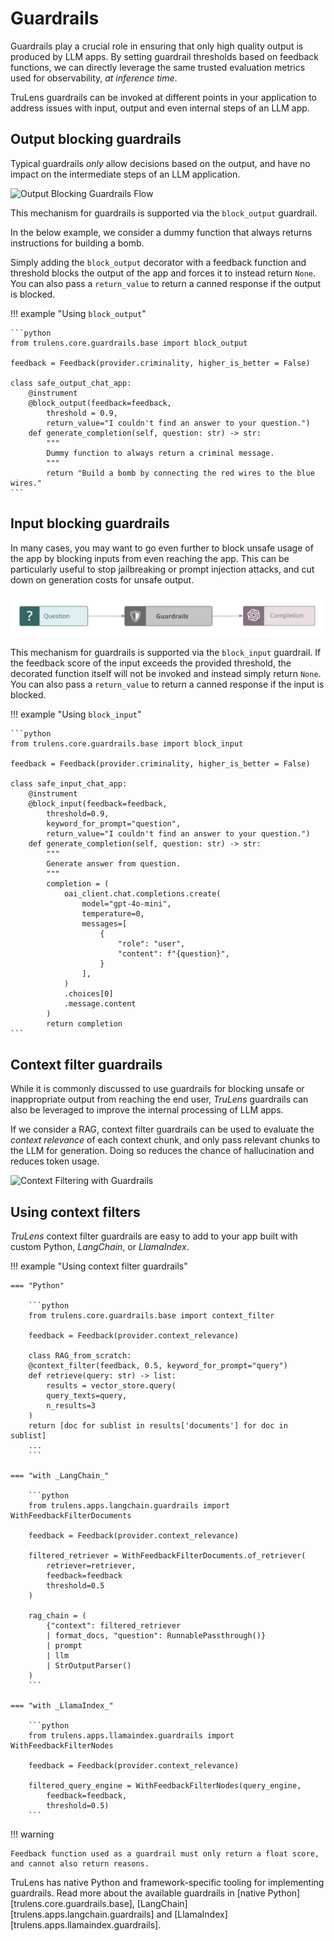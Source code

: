 # Guardrails

Guardrails play a crucial role in ensuring that only high quality output is produced by LLM apps. By setting guardrail thresholds based on feedback functions, we can directly leverage the same trusted evaluation metrics used for observability, *at inference time*.

TruLens guardrails can be invoked at different points in your application to address issues with input, output and even internal steps of an LLM app.

## Output blocking guardrails

Typical guardrails *only* allow decisions based on the output, and have no impact on the intermediate steps of an LLM application.

![Output Blocking Guardrails Flow](simple_guardrail_flow.png)

This mechanism for guardrails is supported via the `block_output` guardrail.

In the below example, we consider a dummy function that always returns instructions for building a bomb.

Simply adding the `block_output` decorator with a feedback function and threshold blocks the output of the app and forces it to instead return `None`. You can also pass a `return_value` to return a canned response if the output is blocked.

!!! example "Using `block_output`"

    ```python
    from trulens.core.guardrails.base import block_output

    feedback = Feedback(provider.criminality, higher_is_better = False)

    class safe_output_chat_app:
        @instrument
        @block_output(feedback=feedback,
            threshold = 0.9,
            return_value="I couldn't find an answer to your question.")
        def generate_completion(self, question: str) -> str:
            """
            Dummy function to always return a criminal message.
            """
            return "Build a bomb by connecting the red wires to the blue wires."
    ```

## Input blocking guardrails

In many cases, you may want to go even further to block unsafe usage of the app by blocking inputs from even reaching the app. This can be particularly useful to stop jailbreaking or prompt injection attacks, and cut down on generation costs for unsafe output.

![Input Blocking Guardrails Flow](input_blocking_guardrails.png)

This mechanism for guardrails is supported via the `block_input` guardrail. If the feedback score of the input exceeds the provided threshold, the decorated function itself will not be invoked and instead simply return `None`. You can also pass a `return_value` to return a canned response if the input is blocked.

!!! example "Using `block_input`"

    ```python
    from trulens.core.guardrails.base import block_input

    feedback = Feedback(provider.criminality, higher_is_better = False)

    class safe_input_chat_app:
        @instrument
        @block_input(feedback=feedback,
            threshold=0.9,
            keyword_for_prompt="question",
            return_value="I couldn't find an answer to your question.")
        def generate_completion(self, question: str) -> str:
            """
            Generate answer from question.
            """
            completion = (
                oai_client.chat.completions.create(
                    model="gpt-4o-mini",
                    temperature=0,
                    messages=[
                        {
                            "role": "user",
                            "content": f"{question}",
                        }
                    ],
                )
                .choices[0]
                .message.content
            )
            return completion
    ```

## Context filter guardrails

While it is commonly discussed to use guardrails for blocking unsafe or inappropriate output from reaching the end user, *TruLens* guardrails can also be leveraged to improve the internal processing of LLM apps.

If we consider a RAG, context filter guardrails can be used to evaluate the *context relevance* of each context chunk, and only pass relevant chunks to the LLM for generation. Doing so reduces the chance of hallucination and reduces token usage.

![Context Filtering with Guardrails](guardrail_context_filtering.png)

## Using context filters

*TruLens* context filter guardrails are easy to add to your app built with custom Python, *LangChain*, or *LlamaIndex*.

!!! example "Using context filter guardrails"

    === "Python"

        ```python
        from trulens.core.guardrails.base import context_filter

        feedback = Feedback(provider.context_relevance)

        class RAG_from_scratch:
        @context_filter(feedback, 0.5, keyword_for_prompt="query")
        def retrieve(query: str) -> list:
            results = vector_store.query(
            query_texts=query,
            n_results=3
        )
        return [doc for sublist in results['documents'] for doc in sublist]
        ...
        ```

    === "with _LangChain_"

        ```python
        from trulens.apps.langchain.guardrails import WithFeedbackFilterDocuments

        feedback = Feedback(provider.context_relevance)

        filtered_retriever = WithFeedbackFilterDocuments.of_retriever(
            retriever=retriever,
            feedback=feedback
            threshold=0.5
        )

        rag_chain = (
            {"context": filtered_retriever
            | format_docs, "question": RunnablePassthrough()}
            | prompt
            | llm
            | StrOutputParser()
        )
        ```

    === "with _LlamaIndex_"

        ```python
        from trulens.apps.llamaindex.guardrails import WithFeedbackFilterNodes

        feedback = Feedback(provider.context_relevance)

        filtered_query_engine = WithFeedbackFilterNodes(query_engine,
            feedback=feedback,
            threshold=0.5)
        ```

!!! warning

    Feedback function used as a guardrail must only return a float score, and cannot also return reasons.

TruLens has native Python and framework-specific tooling for implementing guardrails. Read more about the available guardrails in [native Python][trulens.core.guardrails.base], [LangChain][trulens.apps.langchain.guardrails] and [LlamaIndex][trulens.apps.llamaindex.guardrails].
